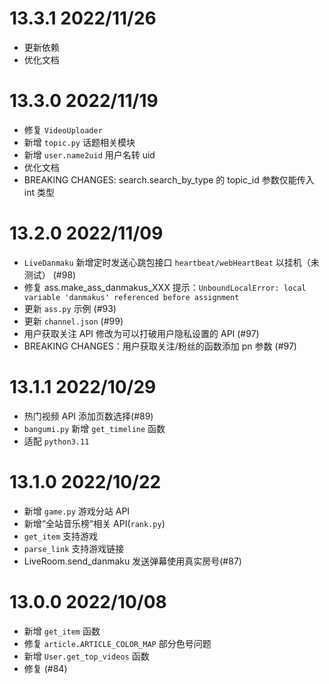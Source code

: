 # 13.3.1 2022/11/26
- 更新依赖
- 优化文档

# 13.3.0 2022/11/19

- 修复 `VideoUploader`
- 新增 `topic.py` 话题相关模块
- 新增 `user.name2uid` 用户名转 uid
- 优化文档
- BREAKING CHANGES: search.search_by_type 的 topic_id 参数仅能传入 int 类型

# 13.2.0 2022/11/09

- `LiveDanmaku` 新增定时发送心跳包接口 `heartbeat/webHeartBeat` 以挂机（未测试） (#98)
- 修复 ass.make_ass_danmakus_XXX 提示：`UnboundLocalError: local variable 'danmakus' referenced before assignment`
- 更新 `ass.py` 示例 (#93)
- 更新 `channel.json` (#99)
- 用户获取关注 API 修改为可以打破用户隐私设置的 API (#97)
- BREAKING CHANGES：用户获取关注/粉丝的函数添加 pn 参数 (#97)

# 13.1.1 2022/10/29

- 热门视频 API 添加页数选择(#89)
- `bangumi.py` 新增 `get_timeline` 函数
- 适配 `python3.11`

# 13.1.0 2022/10/22

- 新增 `game.py` 游戏分站 API
- 新增“全站音乐榜”相关 API(`rank.py`)
- `get_item` 支持游戏
- `parse_link` 支持游戏链接
- LiveRoom.send_danmaku 发送弹幕使用真实房号(#87)

# 13.0.0 2022/10/08

- 新增 `get_item` 函数
- 修复 `article.ARTICLE_COLOR_MAP` 部分色号问题
- 新增 `User.get_top_videos` 函数
- 修复 (#84)
